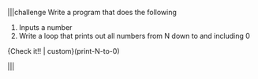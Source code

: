 |||challenge
Write a program that does the following

1. Inputs a number 
2. Write a loop that prints out all numbers from N down to and including 0

{Check it!! | custom}(print-N-to-0)

|||
